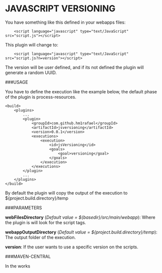 JAVASCRIPT VERSIONING
=====================

You have something like this defined in your webapps files:

		<script language="javascript" type="text/JavaScript" src="script.js"></script>

This plugin will change to:

		<script language="javascript" type="text/JavaScript" src="script.js?n=version"></script>

The version will be user defined, and if its not defined the plugin will generate a random UUID.

###USAGE

You have to define the execution like the example below, the default phase of the plugin is process-resources.

	<build>
		<plugins>
			...
			<plugin>
				<groupId>com.github.hm1rafael</groupId>
				<artifactId>jsversioning</artifactId>
				<version>0.0.1</version>
				<executions>
					<execution>
						<id>jsVersioning</id>
						<goals>
							<goal>versioning</goal>
						</goals>
					</execution>
				</executions>
			</plugin>
			...
		</plugins>
	</build>

By default the plugin will copy the output of the execution to ${project.build.directory}/temp

###PARAMETERS

**webFilesDirectory** (*Default value = ${basedir}/src/main/webapp*): Where the plugin is will look for the script tags.

**webappOutputDirectory** (*Default value = ${project.build.directory}/temp*): The output folder of the execution.

**version**: If the user wants to use a specific version on the scripts.

###MAVEN-CENTRAL

In the works 
